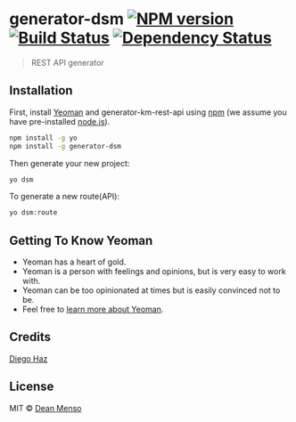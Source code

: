 # generator-dsm [![NPM version][npm-image]][npm-url] [![Build Status][travis-image]][travis-url] [![Dependency Status][daviddm-image]][daviddm-url]
> REST API generator

## Installation

First, install [Yeoman](http://yeoman.io) and generator-km-rest-api using [npm](https://www.npmjs.com/) (we assume you have pre-installed [node.js](https://nodejs.org/)).

```bash
npm install -g yo
npm install -g generator-dsm
```

Then generate your new project:

```bash
yo dsm
```

To generate a new route(API):

```bash
yo dsm:route
```

## Getting To Know Yeoman

 * Yeoman has a heart of gold.
 * Yeoman is a person with feelings and opinions, but is very easy to work with.
 * Yeoman can be too opinionated at times but is easily convinced not to be.
 * Feel free to [learn more about Yeoman](http://yeoman.io/).

## Credits

[Diego Haz](https://github.com/diegohaz)

## License

MIT © [Dean Menso](https://github.com/dsmdean)


[npm-image]: https://badge.fury.io/js/generator-dsm.svg
[npm-url]: https://npmjs.org/package/generator-dsm
[travis-image]: https://travis-ci.org/dsmdean/generator-dsm.svg?branch=master
[travis-url]: https://travis-ci.org/dsmdean/generator-dsm
[daviddm-image]: https://david-dm.org/dsmdean/generator-dsm.svg?theme=shields.io
[daviddm-url]: https://david-dm.org/dsmdean/generator-dsm
